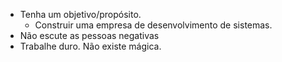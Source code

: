 - Tenha um objetivo/propósito.
  - Construir uma empresa de desenvolvimento de sistemas.
- Não escute as pessoas negativas
- Trabalhe duro. Não existe mágica.
<!--stackedit_data:
eyJoaXN0b3J5IjpbMTI4NTQ0NTUxNl19
-->